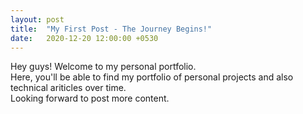 ```yaml
---
layout: post
title:  "My First Post - The Journey Begins!"
date:   2020-12-20 12:00:00 +0530
---
```


Hey guys! Welcome to my personal portfolio.  
Here, you'll be able to find my portfolio of personal projects and also technical ariticles over time.  
Looking forward to post more content.
